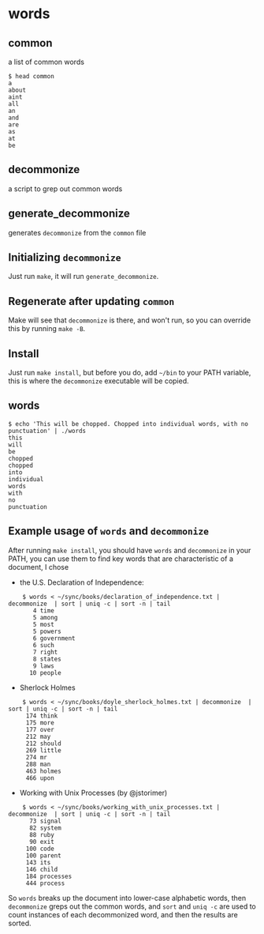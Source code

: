 # words

## common
a list of common words 
    
    $ head common
    a
    about
    aint
    all
    an
    and
    are
    as
    at
    be

## decommonize
a script to grep out common words

## generate_decommonize
generates `decommonize` from the `common` file

## Initializing `decommonize`

Just run `make`, it will run `generate_decommonize`.

## Regenerate after updating `common`

Make will see that `decommonize` is there, and won't run, so you can override this by running `make -B`.

## Install

Just run `make install`, but before you do, add `~/bin` to your PATH variable, this is where the `decommonize` executable will be copied.

## words
    $ echo 'This will be chopped. Chopped into individual words, with no punctuation' | ./words
    this
    will
    be
    chopped
    chopped
    into
    individual
    words
    with
    no
    punctuation

## Example usage of `words` and `decommonize`

After running `make install`, you should have `words` and `decommonize` in your PATH, you can use them to find key words that are characteristic of a document, I chose

 - the U.S. Declaration of Independence:

```
    $ words < ~/sync/books/declaration_of_independence.txt | decommonize  | sort | uniq -c | sort -n | tail
       4 time
       5 among
       5 most
       5 powers
       6 government
       6 such
       7 right
       8 states
       9 laws
      10 people
```

 - Sherlock Holmes

```
    $ words < ~/sync/books/doyle_sherlock_holmes.txt | decommonize  | sort | uniq -c | sort -n | tail
     174 think
     175 more
     177 over
     212 may
     212 should
     269 little
     274 mr
     288 man
     463 holmes
     466 upon
```

 - Working with Unix Processes (by @jstorimer)

```
    $ words < ~/sync/books/working_with_unix_processes.txt | decommonize  | sort | uniq -c | sort -n | tail
      73 signal
      82 system
      88 ruby
      90 exit
     100 code
     100 parent
     143 its
     146 child
     184 processes
     444 process
```

So `words` breaks up the document into lower-case alphabetic words, then `decommonize` greps out the common words, and `sort` and `uniq -c` are used to count instances of each decommonized word, and then the results are sorted.

